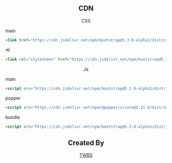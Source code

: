 <h2 align="center">CDN</h2>
<p align="center">CSS</p>
main

```html
<link href="https://cdn.jsdelivr.net/npm/bootstrap@5.3.0-alpha1/dist/css/bootstrap.min.css" rel="stylesheet" integrity="sha384-GLhlTQ8iRABdZLl6O3oVMWSktQOp6b7In1Zl3/Jr59b6EGGoI1aFkw7cmDA6j6gD" crossorigin="anonymous">
```

rtl

```html
<link rel="stylesheet" href="https://cdn.jsdelivr.net/npm/bootstrap@5.3.0-alpha1/dist/css/bootstrap.rtl.min.css" integrity="sha384-WJUUqfoMmnfkBLne5uxXj+na/c7sesSJ32gI7GfCk4zO4GthUKhSEGyvQ839BC51" crossorigin="anonymous">
```
<p align="center">Js</p>
main

```html
<script src="https://cdn.jsdelivr.net/npm/bootstrap@5.3.0-alpha1/dist/js/bootstrap.min.js" integrity="sha384-mQ93GR66B00ZXjt0YO5KlohRA5SY2XofN4zfuZxLkoj1gXtW8ANNCe9d5Y3eG5eD" crossorigin="anonymous"></script>
```

popper
```html
<script src="https://cdn.jsdelivr.net/npm/@popperjs/core@2.11.6/dist/umd/popper.min.js" integrity="sha384-oBqDVmMz9ATKxIep9tiCxS/Z9fNfEXiDAYTujMAeBAsjFuCZSmKbSSUnQlmh/jp3" crossorigin="anonymous"></script>
```

bundle
```html
<script src="https://cdn.jsdelivr.net/npm/bootstrap@5.3.0-alpha1/dist/js/bootstrap.bundle.min.js" integrity="sha384-w76AqPfDkMBDXo30jS1Sgez6pr3x5MlQ1ZAGC+nuZB+EYdgRZgiwxhTBTkF7CXvN" crossorigin="anonymous"></script>
```
<h2 align="center">Created By</h2>
<p align="center"><a href="https://github.com/twbs">TWBS</a></p>
